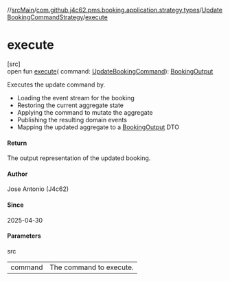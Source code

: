 //[srcMain](../../../index.md)/[com.github.j4c62.pms.booking.application.strategy.types](../index.md)/[UpdateBookingCommandStrategy](index.md)/[execute](execute.md)

# execute

[src]\
open fun [execute](execute.md)(
command: [UpdateBookingCommand](../../com.github.j4c62.pms.booking.domain.driver.command.types/-update-booking-command/index.md)): [BookingOutput](../../com.github.j4c62.pms.booking.domain.driver.output/-booking-output/index.md)

Executes the update command by.

- Loading the event stream for the booking
- Restoring the current aggregate state
- Applying the command to mutate the aggregate
- Publishing the resulting domain events
- Mapping the updated aggregate to
  a [BookingOutput](../../com.github.j4c62.pms.booking.domain.driver.output/-booking-output/index.md) DTO

#### Return

The output representation of the updated booking.

#### Author

Jose Antonio (J4c62)

#### Since

2025-04-30

#### Parameters

src

|         |                         |
|---------|-------------------------|
| command | The command to execute. |